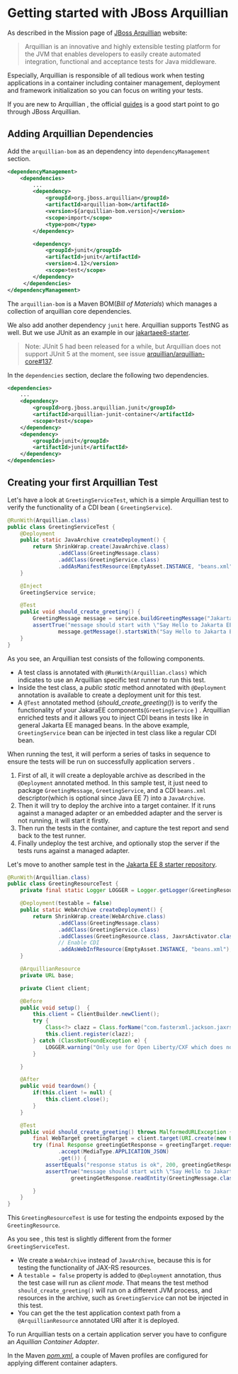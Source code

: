 # Getting started with JBoss Arquillian

As described in the Mission page of [JBoss Arquillian](https://arquillian.org) website:

> Arquillian is an innovative and highly extensible testing platform for  the JVM that enables developers to easily create automated integration,  functional and acceptance tests for Java middleware.

Especially,  Arquillian is responsible of all tedious work when testing applications in a container including container management, deployment and framework  initialization so you can focus on writing your tests. 

If you are new to Arquillian ,  the official [guides](http://arquillian.org/guides/) is a good start point to go through JBoss Arquillian.

## Adding Arquillian Dependencies

Add the `arquillian-bom` as an dependency into `dependencyManagement` section.

```xml
<dependencyManagement>
    <dependencies>
		...
        <dependency>
            <groupId>org.jboss.arquillian</groupId>
            <artifactId>arquillian-bom</artifactId>
            <version>${arquillian-bom.version}</version>
            <scope>import</scope>
            <type>pom</type>
        </dependency>

        <dependency>
            <groupId>junit</groupId>
            <artifactId>junit</artifactId>
            <version>4.12</version>
            <scope>test</scope>
        </dependency>
     </dependencies>
</dependencyManagement>
```

The `arquillian-bom` is a Maven  BOM(*Bill of Materials*)  which manages a collection of arquillian core dependencies.

We also add another dependency `junit` here. Arquillian supports TestNG as well.  But we use JUnit as an example in our [jakartaee8-starter](https://github.com/hantsy/jakartaee8-starter).

> Note: JUnit 5 had been released for a while, but Arquillian does not support JUnit 5 at the moment, see issue [arquillian/arquillian-core#137](https://github.com/arquillian/arquillian-core/issues/137).

In the `dependencies` section, declare the following two dependencies.

```xml
<dependencies>
    ...
	<dependency>
        <groupId>org.jboss.arquillian.junit</groupId>
        <artifactId>arquillian-junit-container</artifactId>
        <scope>test</scope>
    </dependency>
    <dependency>
        <groupId>junit</groupId>
        <artifactId>junit</artifactId>
    </dependency>
</dependencies>    
```

##  Creating your first Arquillian Test

Let's have a look at `GreetingServiceTest`, which is a simple Arquillian test to verify the functionality of a CDI bean ( `GreetingService`). 

```java
@RunWith(Arquillian.class)
public class GreetingServiceTest {
    @Deployment
    public static JavaArchive createDeployment() {
        return ShrinkWrap.create(JavaArchive.class)
                .addClass(GreetingMessage.class)
                .addClass(GreetingService.class)
                .addAsManifestResource(EmptyAsset.INSTANCE, "beans.xml");
    }

    @Inject
    GreetingService service;

    @Test
    public void should_create_greeting() {
        GreetingMessage message = service.buildGreetingMessage("Jakarta EE");
        assertTrue("message should start with \"Say Hello to Jakarta EE at \"",
                message.getMessage().startsWith("Say Hello to Jakarta EE at "));
    }
}
```

As you see, an Arquillian test consists of the following components.

* A test class is annotated with `@RunWith(Arquillian.class)` which indicates to use an Arquillian specific test runner to run this test.
* Inside the test class, a *public static* method annotated with `@Deployment` annotation is available to  create a deployment unit for this test.
* A `@Test` annotated method (*should_create_greeting()*) is to verify the functionality of your JakaraEE components(`GreetingService` ) . Arquillian enriched tests and it allows you to  inject CDI beans in tests like in general Jakarta EE managed beans. In the above example, `GreetingService`  bean can be injected in test class like a regular CDI bean.

When running the test, it will perform a series of tasks in sequence to ensure the tests will be run on successfully application servers .

1.  First of all, it will create a deployable archive as described in the `@Deployment` annotated method. In this sample test, it just need to package `GreetingMessage`, `GreetingService`, and a CDI  `beans.xml` descriptor(which is optional since Java EE 7) into a `JavaArchive`. 
2. Then it will try to deploy the archive into a target container. If it runs against a managed adapter or an embedded adapter and the server is not running, it will start it firstly.
3. Then run the tests in the container,  and capture the test report and send back to the test runner.
4. Finally undeploy the test archive, and optionally stop the server if the tests runs against a managed adapter.

Let's move to another sample test in the [Jakarta EE 8 starter repository](https://github.com/hantsy/jakartaee8-starter).

```java
@RunWith(Arquillian.class)
public class GreetingResourceTest {
    private final static Logger LOGGER = Logger.getLogger(GreetingResourceTest.class.getName());

    @Deployment(testable = false)
    public static WebArchive createDeployment() {
        return ShrinkWrap.create(WebArchive.class)
                .addClass(GreetingMessage.class)
                .addClass(GreetingService.class)
                .addClasses(GreetingResource.class, JaxrsActivator.class)
                // Enable CDI
                .addAsWebInfResource(EmptyAsset.INSTANCE, "beans.xml");
    }

    @ArquillianResource
    private URL base;

    private Client client;

    @Before
    public void setup()  {
        this.client = ClientBuilder.newClient();
        try {
            Class<?> clazz = Class.forName("com.fasterxml.jackson.jaxrs.json.JacksonJsonProvider");
            this.client.register(clazz);
        } catch (ClassNotFoundException e) {
            LOGGER.warning("Only use for Open Liberty/CXF which does not register a json provider automatically.");
        }

    }

    @After
    public void teardown() {
        if(this.client != null) {
            this.client.close();
        }
    }

    @Test
    public void should_create_greeting() throws MalformedURLException {
        final WebTarget greetingTarget = client.target(URI.create(new URL(base, "api/greeting/JakartaEE").toExternalForm()));
        try (final Response greetingGetResponse = greetingTarget.request()
                .accept(MediaType.APPLICATION_JSON)
                .get()) {
            assertEquals("response status is ok", 200, greetingGetResponse.getStatus());
            assertTrue("message should start with \"Say Hello to JakartaEE at \"",
                    greetingGetResponse.readEntity(GreetingMessage.class).getMessage().startsWith("Say Hello to JakartaEE"));

        }
    }
}
```

This `GreetingResourceTest` is use for testing the endpoints exposed by the `GreetingResource`.

As you see , this test is slightly different from the former `GreetingServiceTest`.

* We create a `WebArchive` instead of `JavaArchive`, because this is for testing the functionality of JAX-RS resources.
* A `testable = false` property is added to `@Deployment` annotation, thus the test case will run as *client mode*.  That means the test method `should_create_greeting()` will run on a different JVM process, and resources in the archive, such as `GreetingService` can not be injected in this test.
* You can get the the test application context path from a ` @ArquillianResource` annotated URI after it is deployed.

To run Arquillian tests on a certain application server you have to configure an *Aquillian Container Adapter*.

In the Maven [*pom.xml*](https://github.com/hantsy/jakartaee8-starter/blob/master/pom.xml), a couple of Maven profiles are configured for applying different container adapters.